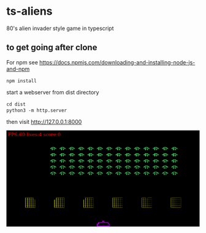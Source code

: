 # ts-aliens
80's alien invader style game in typescript


## to get going after clone

For npm see https://docs.npmjs.com/downloading-and-installing-node-js-and-npm 

```
npm install
```

start a webserver from dist directory

```
cd dist
python3 -m http.server
```

then visit
http://127.0.0.1:8000

<img src="screenshot.png">